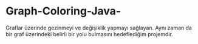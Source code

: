 # Graph-Coloring-Java-
Graflar üzerinde gezinmeyi ve değişiklik yapmayı sağlayan. Aynı zaman da bir graf üzerindeki belirli bir yolu bulmasını hedeflediğim projemdir.
